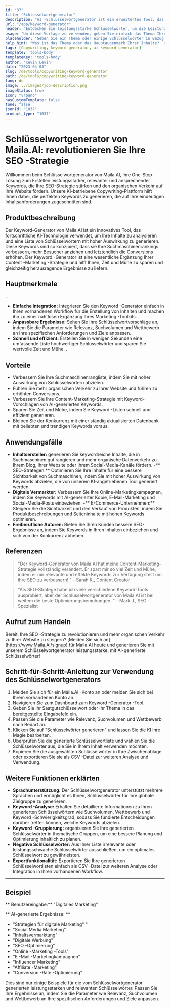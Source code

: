 ```yaml
---
id: "37"
title: "Schlüsselwortgenerator"
description: "AI -Schlüsselwortgenerator ist ein erweitertes Tool, das künstliche Intelligenz verwendet, um relevante und leistungsstarke Schlüsselwörter für Ihren Inhalt zu generieren.  Es hilft Ihnen, einzigartige und leistungsstarke Keywords zu entdecken, um Ihre Blog-Beiträge, Artikel und andere Online-Inhalte für eine bessere Sichtbarkeit und das Engagement zu optimieren."
url: "/app/keyword-generator"
header: "Entdecken Sie leistungsstarke Schlüsselwörter, um die Leistung Ihres Inhalts zu steigern."
usage: "Um diese Vorlage zu verwenden, geben Sie einfach das Thema Ihres Inhalts oder einige verwandte Schlüsselwörter ein.  Der KI-Schlüsselwortgenerator generiert dann eine Liste relevanter und leistungsstarker Schlüsselwörter, um Ihre Inhalte für eine bessere Sichtbarkeit und das Engagement zu optimieren."
placeholder: "Geben Sie ein Thema oder einige Schlüsselwörter in Bezug auf Ihre Inhalte ein, z. B. digitales Marketing, Reisebloggen oder Fitness -Tipps."
help_hint: "Was ist das Thema oder das Hauptaugenmerk Ihrer Inhalte?  Geben Sie ein paar verwandte Schlüsselwörter an, und wir generieren eine Liste leistungsstarker Schlüsselwörter, um die Leistung Ihres Inhalts zu verbessern."
tags: [Copywriting, keyword generator, ai keyword generator]
template: 'tools-body'
templateKey: 'tools-body'
author: 'Kevin Levin'
date: "2023-04-03"
slug: /de/tools/copywriting/keyword-generator
path: /de/tools/copywriting/keyword-generator
lang: de
image: ../images/job-description.png
imageStatus: true
icon: "vrpano"
hasCustomTemplate: false
tone: false
jsonId: "1037"
product_type: "1037"
---
```

# Schlüsselwortgenerator von Maila.AI: revolutionieren Sie Ihre SEO -Strategie

Willkommen beim Schlüsselwortgenerator von Maila.AI, Ihre One-Stop-Lösung zum Erstellen leistungsstarker, relevanter und ansprechender Keywords, die Ihre SEO-Strategie stärken und den organischen Verkehr auf Ihre Website fördern.  Unsere KI-betriebene Copywriting-Plattform hilft Ihnen dabei, die perfekten Keywords zu generieren, die auf Ihre eindeutigen Inhaltsanforderungen zugeschnitten sind.

## Produktbeschreibung

Der Keyword-Generator von Maila.AI ist ein innovatives Tool, das fortschrittliche KI-Technologie verwendet, um Ihre Inhalte zu analysieren und eine Liste von Schlüsselwörtern mit hoher Auswirkung zu generieren.  Diese Keywords sind so konzipiert, dass sie Ihre Suchmaschinenrankings verbessern, mehr Besucher anziehen und letztendlich die Conversions erhöhen.  Der Keyword -Generator ist eine wesentliche Ergänzung Ihrer Content -Marketing -Strategie und hilft Ihnen, Zeit und Mühe zu sparen und gleichzeitig herausragende Ergebnisse zu liefern.

## Hauptmerkmale

.
 - **Einfache Integration:** Integrieren Sie den Keyword -Generator einfach in Ihren vorhandenen Workflow für die Erstellung von Inhalten und machen ihn zu einer nahtlosen Ergänzung Ihres Marketing -Toolkits.
 - **Anpassbare Ergebnisse:** Sehen Sie Ihre Schlüsselwortvorschläge an, indem Sie die Parameter wie Relevanz, Suchvolumen und Wettbewerb an Ihre spezifischen Anforderungen und Ziele anpassen.
 - **Schnell und effizient:** Erstellen Sie in wenigen Sekunden eine umfassende Liste hochwertiger Schlüsselwörter und sparen Sie wertvolle Zeit und Mühe.
 .

## Vorteile

- Verbessern Sie Ihre Suchmaschinenrangliste, indem Sie mit hoher Auswirkung von Schlüsselwörtern abzielen.
 - Führen Sie mehr organischen Verkehr zu Ihrer Website und führen zu erhöhten Conversions.
 - Verbessern Sie Ihre Content-Marketing-Strategie mit Keyword-Vorschlägen von AI-generierten Keywords.
 - Sparen Sie Zeit und Mühe, indem Sie Keyword -Listen schnell und effizient generieren.
 - Bleiben Sie der Konkurrenz mit einer ständig aktualisierten Datenbank mit beliebten und trendigen Keywords voraus.

## Anwendungsfälle

- **Inhaltsersteller:** generieren Sie keywordreiche Inhalte, die in Suchmaschinen gut rangieren und mehr organische Datenverkehr zu Ihrem Blog, Ihrer Website oder Ihrem Social-Media-Kanäle fördern.
 -** SEO-Strategen:** Optimieren Sie Ihre Inhalte für eine bessere Sichtbarkeit von Suchmaschinen, indem Sie mit hoher Auswirkung von Keywords abzielen, die von unserem KI-angetriebenen Tool generiert werden.
 - **Digitale Vermarkter:** Verbessern Sie Ihre Online-Marketingkampagnen, indem Sie Keywords mit AI-generierter Kopie, E-Mail-Marketing und Social-Media-Posts einbeziehen.
 -** E-Commerce-Unternehmen:** Steigern Sie die Sichtbarkeit und den Verkauf von Produkten, indem Sie Produktbeschreibungen und Seiteninhalte mit hohen Keywords optimieren.
 - **Freiberufliche Autoren:** Bieten Sie Ihren Kunden bessere SEO-Ergebnisse an, indem Sie Keywords in Ihren Inhalten einbeziehen und sich von der Konkurrenz abheben.

## Referenzen

> "Der Keyword-Generator von Maila.AI hat meine Content-Marketing-Strategie vollständig verändert. Er spart mir so viel Zeit und Mühe, indem er mir relevante und effekte Keywords zur Verfügung stellt  um ihre SEO zu verbessern! "  - Sarah K., Content Creator

> "Als SEO-Stratege habe ich viele verschiedene Keyword-Tools ausprobiert, aber der Schlüsselwortgenerator von Maila.AI ist bei weitem die beste  Optimierungsbemühungen. "  - Mark J., SEO -Spezialist

## Aufruf zum Handeln

Bereit, Ihre SEO -Strategie zu revolutionieren und mehr organischen Verkehr zu Ihrer Website zu steigern?  [Melden Sie sich an] (https://www.Maila.AI/signup) für Maila.AI heute und generieren Sie mit unserem Schlüsselwortgenerator leistungsstarke, mit AI-generierte Schlüsselwörter!

## Schritt-für-Schritt-Anleitung zur Verwendung des Schlüsselwortgenerators

1. Melden Sie sich für ein Maila.AI -Konto an oder melden Sie sich bei Ihrem vorhandenen Konto an.
 2. Navigieren Sie zum Dashboard zum Keyword -Generator -Tool.
 3. Geben Sie Ihr Saatgutschlüsselwort oder Ihr Thema in das bereitgestellte Eingabefeld ein.
 4. Passen Sie die Parameter wie Relevanz, Suchvolumen und Wettbewerb nach Bedarf an.
 5. Klicken Sie auf "Schlüsselwörter generieren" und lassen Sie die KI ihre Magie bearbeiten.
 6. Überprüfen Sie die generierte Schlüsselwortliste und wählen Sie die Schlüsselwörter aus, die Sie in Ihrem Inhalt verwenden möchten.
 7. Kopieren Sie die ausgewählten Schlüsselwörter in Ihre Zwischenablage oder exportieren Sie sie als CSV -Datei zur weiteren Analyse und Verwendung.

## Weitere Funktionen erklärten

- **Sprachunterstützung:** Der Schlüsselwortgenerator unterstützt mehrere Sprachen und ermöglicht es Ihnen, Schlüsselwörter für Ihre globale Zielgruppe zu generieren.
 - **Keyword -Analyse:** Erhalten Sie detaillierte Informationen zu Ihren generierten Schlüsselwörtern wie Suchvolumen, Wettbewerb und Keyword -Schwierigkeitsgrad, sodass Sie fundierte Entscheidungen darüber treffen können, welche Keywords abzielen.
 - **Keyword -Gruppierung:** organisieren Sie Ihre generierten Schlüsselwörter in thematische Gruppen, um eine bessere Planung und Optimierung inhaltlich zu planen.
 - **Negative Schlüsselwörter:** Aus Ihrer Liste irrelevante oder leistungsschwache Schlüsselwörter ausschließen, um ein optimales Schlüsselwort zu gewährleisten.
 - **Exportfunktionalität:** Exportieren Sie Ihre generierten Schlüsselwortlisten einfach als CSV -Datei zur weiteren Analyse oder Integration in Ihren vorhandenen Workflow.

---

## Beispiel

** Benutzereingabe:** "Digitales Marketing"

** AI-generierte Ergebnisse: **

- "Strategien für digitale Marketing" "
 - "Social Media Marketing"
 - "Inhaltsvermarktung"
 - "Digitale Werbung"
 - "SEO -Optimierung"
 - "Online -Marketing -Tools"
 - "E -Mail -Marketingkampagnen"
 - "Influencer Marketing"
 - "Affiliate -Marketing"
 - "Conversion -Rate -Optimierung"

Dies sind nur einige Beispiele für die vom Schlüsselwortgenerator generierten leistungsstarken und relevanten Schlüsselwörter.  Passen Sie Ihre Ergebnisse an, indem Sie die Parameter wie Relevanz, Suchvolumen und Wettbewerb an Ihre spezifischen Anforderungen und Ziele anpassen.
